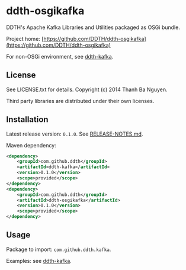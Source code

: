 ddth-osgikafka
==============

DDTH's Apache Kafka Libraries and Utilities packaged as OSGi bundle.

Project home:
[https://github.com/DDTH/ddth-osgikafka](https://github.com/DDTH/ddth-osgikafka)

For non-OSGi environment, see [ddth-kafka](https://github.com/DDTH/ddth-kafka).


## License ##

See LICENSE.txt for details. Copyright (c) 2014 Thanh Ba Nguyen.

Third party libraries are distributed under their own licenses.


## Installation #

Latest release version: `0.1.0`. See [RELEASE-NOTES.md](RELEASE-NOTES.md).

Maven dependency:

```xml
<dependency>
	<groupId>com.github.ddth</groupId>
	<artifactId>ddth-kafka</artifactId>
	<version>0.1.0</version>
	<scope>provided</scope>
</dependency>
<dependency>
	<groupId>com.github.ddth</groupId>
	<artifactId>ddth-osgikafka</artifactId>
	<version>0.1.0</version>
	<scope>provided</scope>
</dependency>
```


## Usage ##

Package to import: `com.github.ddth.kafka`.

Examples: see [ddth-kafka](https://github.com/DDTH/ddth-kafka).
